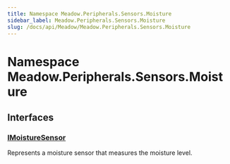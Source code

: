 ```yaml
---
title: Namespace Meadow.Peripherals.Sensors.Moisture
sidebar_label: Meadow.Peripherals.Sensors.Moisture
slug: /docs/api/Meadow/Meadow.Peripherals.Sensors.Moisture
---
```

# Namespace Meadow.Peripherals.Sensors.Moisture
## Interfaces
### [IMoistureSensor](../Meadow.Peripherals.Sensors.Moisture/IMoistureSensor)
Represents a moisture sensor that measures the moisture level.
